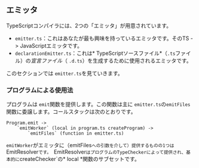 ## エミッタ
TypeScriptコンパイラには、2つの「エミッタ」が用意されています。

* `emitter.ts`：これはあなたが最も興味を持っているエミッタです。そのTS  - > JavaScriptエミッタです。
* `declarationEmitter.ts`：これは* TypeScriptソースファイル*（`.ts`ファイル）の*宣言ファイル*（ `.d.ts`）を生成するために使用されるエミッタです。

このセクションでは `emitter.ts`を見ていきます。

### プログラムによる使用法
プログラムは `emit`関数を提供します。この関数は主に `emitter.ts`の`emitFiles`関数に委譲します。コールスタックは次のとおりです。

```
Program.emit ->
    `emitWorker` (local in program.ts createProgram) ->
        `emitFiles` (function in emitter.ts)
```
`emitWorker`がエミッタに（emitFiles`への引数を介して）提供するものの1つは`EmitResolver`です。 `EmitResolver`はプログラムのTypeCheckerによって提供され、基本的に`createChecker`の* local *関数のサブセットです。
